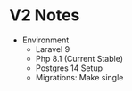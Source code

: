 # V2 Notes

- Environment
    - Laravel 9
    - Php 8.1 (Current Stable)
    - Postgres 14 Setup
    - Migrations: Make single
